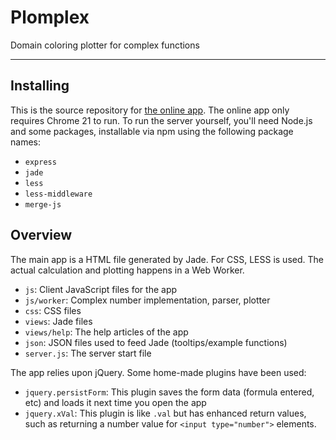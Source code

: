 Plomplex
========
Domain coloring plotter for complex functions

---

Installing
----------

This is the source repository for [the online app][1]. The online app only
requires Chrome 21 to run. To run the server yourself, you'll need Node.js and
some packages, installable via npm using the following package names:

 - `express`
 - `jade`
 - `less`
 - `less-middleware`
 - `merge-js`

Overview
--------

The main app is a HTML file generated by Jade. For CSS, LESS is used. The
actual calculation and plotting happens in a Web Worker.

 - `js`: Client JavaScript files for the app
 - `js/worker`: Complex number implementation, parser, plotter
 - `css`: CSS files
 - `views`: Jade files
 - `views/help`: The help articles of the app
 - `json`: JSON files used to feed Jade (tooltips/example functions)
 - `server.js`: The server start file

The app relies upon jQuery. Some home-made plugins have been used:

 - `jquery.persistForm`: This plugin saves the form data (formula entered, etc)
   and loads it next time you open the app
 - `jquery.xVal`: This plugin is like `.val` but has enhanced return values,
   such as returning a number value for `<input type="number">` elements.


[1]: https://chrome.google.com/webstore/detail/kbjlipkfgffobjpnkigjgepljhhkpphi
